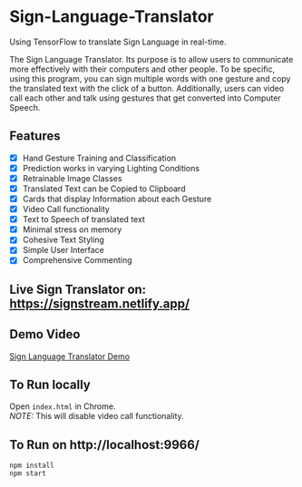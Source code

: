 # Sign-Language-Translator

Using TensorFlow to translate Sign Language in real-time.

The Sign Language Translator. Its purpose is to allow users to communicate more effectively with their computers and other people. To be specific, using this program, you can sign multiple words with one gesture and copy the translated text with the click of a button. Additionally, users can video call each other and talk using gestures that get converted into Computer Speech.

## Features

- [x] Hand Gesture Training and Classification
- [x] Prediction works in varying Lighting Conditions
- [x] Retrainable Image Classes
- [x] Translated Text can be Copied to Clipboard
- [x] Cards that display Information about each Gesture
- [x] Video Call functionality
- [x] Text to Speech of translated text
- [x] Minimal stress on memory
- [x] Cohesive Text Styling
- [x] Simple User Interface
- [x] Comprehensive Commenting

## Live Sign Translator on: https://signstream.netlify.app/

## Demo Video

[Sign Language Translator Demo](https://youtu.be/8p9XheYPNZA)

## To Run locally

Open `index.html` in Chrome.<br/>
_NOTE:_ This will disable video call functionality.

## To Run on http://localhost:9966/

```
npm install
npm start
```
